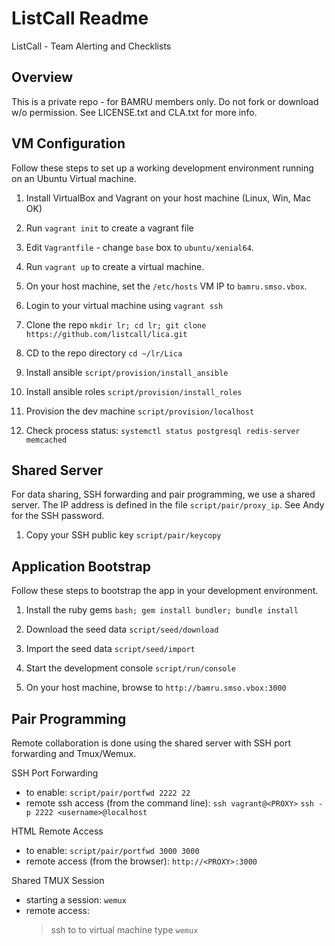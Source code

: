 # ListCall Readme

ListCall - Team Alerting and Checklists

## Overview

This is a private repo - for BAMRU members only.  Do not fork or download w/o
permission.  See LICENSE.txt and CLA.txt for more info.

## VM Configuration

Follow these steps to set up a working development environment running on an
Ubuntu Virtual machine.

1. Install VirtualBox and Vagrant on your host machine (Linux, Win, Mac OK)

2. Run `vagrant init` to create a vagrant file

3. Edit `Vagrantfile` - change `base` box to `ubuntu/xenial64`.

4. Run `vagrant up` to create a virtual machine.

5. On your host machine, set the `/etc/hosts` VM IP to `bamru.smso.vbox`.

6. Login to your virtual machine using `vagrant ssh`

7. Clone the repo `mkdir lr; cd lr; git clone https://github.com/listcall/lica.git`

8. CD to the repo directory `cd ~/lr/Lica`

9. Install ansible `script/provision/install_ansible`

10. Install ansible roles `script/provision/install_roles`

11. Provision the dev machine `script/provision/localhost`

12. Check process status: `systemctl status postgresql redis-server memcached`

## Shared Server

For data sharing, SSH forwarding and pair programming, we use a shared server.
The IP address is defined in the file `script/pair/proxy_ip`.  See Andy for the
SSH password.

1. Copy your SSH public key `script/pair/keycopy` 

## Application Bootstrap

Follow these steps to bootstrap the app in your development environment.

1. Install the ruby gems `bash; gem install bundler; bundle install`

2. Download the seed data `script/seed/download` 

3. Import the seed data `script/seed/import` 

4. Start the development console `script/run/console`

5. On your host machine, browse to `http://bamru.smso.vbox:3000`

## Pair Programming

Remote collaboration is done using the shared server with SSH port forwarding
and Tmux/Wemux.

SSH Port Forwarding

- to enable: `script/pair/portfwd 2222 22`
- remote ssh access (from the command line): 
    `ssh vagrant@<PROXY>`
    `ssh -p 2222 <username>@localhost`

HTML Remote Access

- to enable: `script/pair/portfwd 3000 3000`
- remote access (from the browser): `http://<PROXY>:3000`

Shared TMUX Session

- starting a session: `wemux`
- remote access:
    > ssh to to virtual machine
    > type `wemux`

